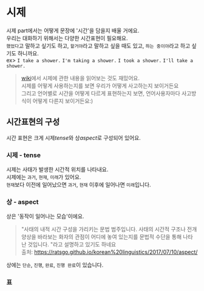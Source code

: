 # 시제
시제 part에서는 어떻게 문장에 '시간'을 담을지 배울 거에요.<br>
우리는 대화하기 위해서는 다양한 시간표현이 필요해요.<br>
`했었다`고 말하고 싶기도 하고, `할거야`라고 말하고 싶을 때도 있고, `하는 중이야`라고 하고 싶기도 하니까요.<br>
ex> `I take a shower.` `I'm taking a shower.` `I took a shower.` `I'll take a shower.`
> [wiki](https://ko.wikipedia.org/wiki/시제)에서 시제에 관한 내용을 읽어보는 것도 재밌어요.<br>
시제를 어떻게 사용하는지를 보면 우리가 어떻게 사고하는지 보이거든요<br>
그리고 언어별로 시간을 어떻게 다르게 표현하는지 보면, 언어사용자마다 사고방식이 어떻게 다른지 보이거든요:)
## 시간표현의 구성
시간 표현은 크게 시제*tense*와 상*aspect*로 구성되어 있어요.
### 시제 - tense
시제는 사태가 발생한 시간적 위치를 나타내요.<br> 
시제에는 `과거`, `현재`, `미래`가 있어요.<br>
`현재`보다 이전에 일어났으면 `과거`, `현재` 이후에 일어나면 `미래`입니다.
### 상 - aspect
상은 '동작이 일어나는 모습'이에요.<br>
> "사태의 내적 시간 구성을 가리키는 문법 범주입니다. 사태의 시간적 구조나 전개 양상을 바라보는 화자의 관점이 어디에 놓여 있는지를 문법적 수단을 통해 나타난 것입니다. "라고 설명하고 있기도 하네요<br>
> 출처: https://ratsgo.github.io/korean%20linguistics/2017/07/10/aspect/

상에는 `단순`, `진행`, `완료`, `진행 완료`이 있습니다.

### 표
